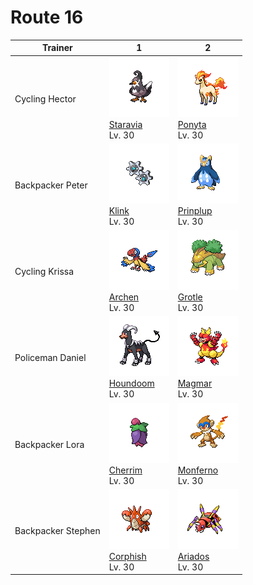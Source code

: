 # Route 16

| Trainer            | 1                                                                                | 2                                                                                |
| ------------------ | -------------------------------------------------------------------------------- | -------------------------------------------------------------------------------- |
| Cycling Hector     | ![staravia](../../img/pokemon/397.png) <br/>[Staravia](/pokemon/397) <br/>Lv. 30 | ![ponyta](../../img/pokemon/077.png) <br/>[Ponyta](/pokemon/077) <br/>Lv. 30     |
| Backpacker Peter   | ![klink](../../img/pokemon/599.png) <br/>[Klink](/pokemon/599) <br/>Lv. 30       | ![prinplup](../../img/pokemon/394.png) <br/>[Prinplup](/pokemon/394) <br/>Lv. 30 |
| Cycling Krissa     | ![archen](../../img/pokemon/566.png) <br/>[Archen](/pokemon/566) <br/>Lv. 30     | ![grotle](../../img/pokemon/388.png) <br/>[Grotle](/pokemon/388) <br/>Lv. 30     |
| Policeman Daniel   | ![houndoom](../../img/pokemon/229.png) <br/>[Houndoom](/pokemon/229) <br/>Lv. 30 | ![magmar](../../img/pokemon/126.png) <br/>[Magmar](/pokemon/126) <br/>Lv. 30     |
| Backpacker Lora    | ![cherrim](../../img/pokemon/421.png) <br/>[Cherrim](/pokemon/421) <br/>Lv. 30   | ![monferno](../../img/pokemon/391.png) <br/>[Monferno](/pokemon/391) <br/>Lv. 30 |
| Backpacker Stephen | ![corphish](../../img/pokemon/341.png) <br/>[Corphish](/pokemon/341) <br/>Lv. 30 | ![ariados](../../img/pokemon/168.png) <br/>[Ariados](/pokemon/168) <br/>Lv. 30   |